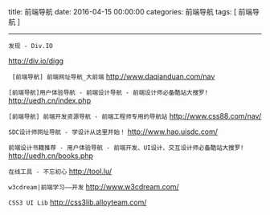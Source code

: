 title: 前端导航
date: 2016-04-15 00:00:00
categories:  前端导航
tags: [ 前端导航 ]


---


`发现 - Div.IO`

http://div.io/digg


` [前端导航] 前端网址导航_大前端`
http://www.daqianduan.com/nav


`[前端导航]用户体验导航 - 前端设计导航 - 前端设计师必备酷站大搜罗!`
http://uedh.cn/index.php


`[前端导航] 前端开发资源导航 - 前端工程师专用的导航站`
http://www.css88.com/nav/


`SDC设计师网址导航 - 学设计从这里开始！`
http://www.hao.uisdc.com/


`前端设计书籍推荐 - 用户体验导航 - 前端开发、UI设计、交互设计师必备酷站大搜罗!`
http://uedh.cn/books.php


`在线工具 - 不忘初心`
http://tool.lu/


`w3cdream|前端学习——开发`
http://www.w3cdream.com/


`CSS3 UI Lib`
http://css3lib.alloyteam.com/


<!-- more -->
